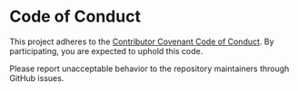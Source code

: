 # Code of Conduct

This project adheres to the [Contributor Covenant Code of Conduct](https://www.contributor-covenant.org/version/2/1/code_of_conduct.html).
By participating, you are expected to uphold this code.

Please report unacceptable behavior to the repository maintainers through GitHub issues.
